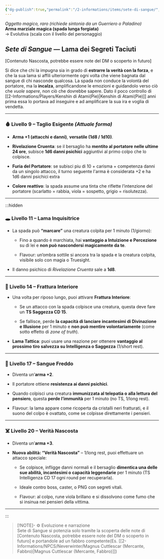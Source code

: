 ```yaml
---
{"dg-publish":true,"permalink":"/2-informations/items/sete-di-sangue/","noteIcon":""}
---
```


_Oggetto magico, raro (richiede sintonia da un Guerriero o Paladino)_  
**Arma marziale magica (spada lunga forgiata)**  
→ Evolutiva (scala con il livello del personaggio)

## _Sete di Sangue_ — Lama dei Segreti Taciuti

[Contenuto Nascosta, potrebbe essere note del DM o scoperto in futuro]

Si dice che chi la impugna sia in grado di **estrarre la verità con la forza**, e che la sua lama si affili ulteriormente ogni volta che viene bagnata dal sangue di chi nasconde qualcosa. La spada non conduce la volontà del portatore, ma la **incalza**, amplificandone le emozioni e guidandolo verso ciò che _vuole sapere_, non ciò che dovrebbe sapere.
Dato il poco controllo di [[2-Informations/Players/Kenshin di Atami(Pie)\|Kenshin di Atami(Pie)]] anni prima essa lo portava ad inseguire e ad amplificare la sua ira e voglia di vendetta.

---

### 🩸 Livello 9 – Taglio Esigente _(Attuale forma)_

- **Arma +1 (attacchi e danni)**, **versatile (1d8 / 1d10)**.
    
- **Rivelazione Cruenta**: se il bersaglio ha **mentito al portatore nelle ultime 24 ore**, subisce **1d6 danni psichici** aggiuntivi al primo colpo che lo colpisce.
    
- **Furia del Portatore**: se subisci piu di 10 + carisma + competenza danni da un singolo attacco, il turno seguente l'arma è considerata +2 e ha 1d6 danni psichici extra  
    
- **Colore reattivo**: la spada assume una tinta che riflette l’intenzione del portatore (scarlatto = rabbia, viola = sospetto, grigio = risolutezza).
    

---
:::hidden
### 🕳️ Livello 11 – Lama Inquisitrice

- La spada può **“marcare”** una creatura colpita per 1 minuto (1/giorno):
    
    - Fino a quando è marchiata, hai **vantaggio a Intuizione e Percezione** su di lei e **non può nascondersi magicamente da te**.
        
    - Flavour: un’ombra sottile si ancora tra la spada e la creatura colpita, visibile solo con magia o Truesight.
        
- Il danno psichico di _Rivelazione Cruenta_ sale a **1d8**.
    

---

### 🧠 Livello 14 – Frattura Interiore

- Una volta per riposo lungo, puoi attivare **Frattura Interiore**:
    
    - Se un attacco con la spada colpisce una creatura, questa deve fare un **TS Saggezza CD 15**.
        
    - Se fallisce, perde **la capacità di lanciare incantesimi di Divinazione e Illusione** per 1 minuto e **non può mentire volontariamente** (come sotto effetto di _zone of truth_).
        
- **Lama Tattica**: puoi usare una reazione per ottenere **vantaggio al prossimo tiro salvezza su Intelligenza o Saggezza** (1/short rest).
    

---

### 🧊 Livello 17 – Sangue Freddo

- Diventa un’**arma +2**.
    
- Il portatore ottiene **resistenza ai danni psichici**.
    
- Quando colpisci una creatura **immunizzata al telepatia o alla lettura del pensiero**, questa **perde l’immunità** per 1 minuto (no TS, 1/long rest).
    
- Flavour: la lama appare come ricoperta da cristalli neri fratturati, e il suono del colpo è ovattato, come se colpisse direttamente i pensieri.
    

---

### ☠️ Livello 20 – Verità Nascosta

- Diventa un’**arma +3**.
    
- **Nuova abilità: “Verità Nascosta”** – 1/long rest, puoi effettuare un attacco speciale:
    
    - Se colpisce, infligge danni normali e il bersaglio **dimentica una delle sue abilità, incantesimi o capacità leggendarie** per 1 minuto (TS Intelligenza CD 17 ogni round per recuperarla).
        
    - Ideale contro boss, caster, o PNG con segreti vitali.
        
    - Flavour: al colpo, rune viola brillano e si dissolvono come fumo che si insinua nei pensieri della vittima.
        

---
:::
> [!NOTE]- ⚙️ Evoluzione e narrazione  
> Sete di Sangue si potenzia solo tramite la scoperta delle note di [Contenuto Nascosta, potrebbe essere note del DM o scoperto in futuro] e portandole ad un fabbro competente(Es. [[2-Informations/NPCS/Neverwinter/Magnus Cuttlescar (Mercante, Fabbro)\|Magnus Cuttlescar (Mercante, Fabbro)]])